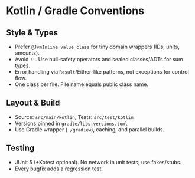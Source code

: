 # Kotlin / Gradle Conventions

## Style & Types
- Prefer `@JvmInline value class` for tiny domain wrappers (IDs, units, amounts).
- Avoid `!!`. Use null-safety operators and sealed classes/ADTs for sum types.
- Error handling via `Result`/Either-like patterns, not exceptions for control flow.
- One class per file. File name equals public class name.

## Layout & Build
- Source: `src/main/kotlin`, Tests: `src/test/kotlin`
- Versions pinned in `gradle/libs.versions.toml`
- Use Gradle wrapper (`./gradlew`), caching, and parallel builds.

## Testing
- JUnit 5 (+Kotest optional). No network in unit tests; use fakes/stubs.
- Every bugfix adds a regression test.
